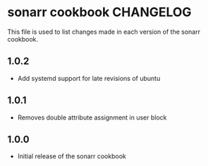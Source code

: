 sonarr cookbook CHANGELOG
=========================

This file is used to list changes made in each version of the sonarr cookbook.

1.0.2
-----
* Add systemd support for late revisions of ubuntu

1.0.1
-----
* Removes double attribute assignment in user block

1.0.0
-----
* Initial release of the sonarr cookbook

